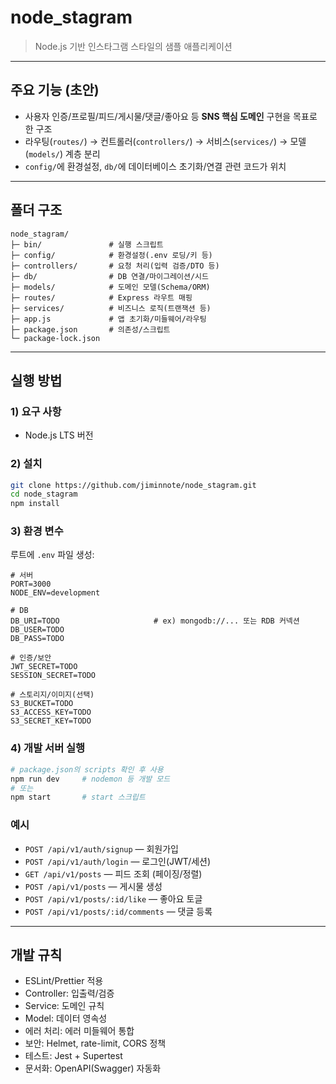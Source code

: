 # node_stagram

> Node.js 기반 인스타그램 스타일의 샘플 애플리케이션

---

## 주요 기능 (초안)
- 사용자 인증/프로필/피드/게시물/댓글/좋아요 등 **SNS 핵심 도메인** 구현을 목표로 한 구조
- 라우팅(`routes/`) → 컨트롤러(`controllers/`) → 서비스(`services/`) → 모델(`models/`) 계층 분리
- `config/`에 환경설정, `db/`에 데이터베이스 초기화/연결 관련 코드가 위치


---

## 폴더 구조
```
node_stagram/
├─ bin/               # 실행 스크립트
├─ config/            # 환경설정(.env 로딩/키 등)
├─ controllers/       # 요청 처리(입력 검증/DTO 등)
├─ db/                # DB 연결/마이그레이션/시드
├─ models/            # 도메인 모델(Schema/ORM)
├─ routes/            # Express 라우트 매핑
├─ services/          # 비즈니스 로직(트랜잭션 등)
├─ app.js             # 앱 초기화/미들웨어/라우팅
├─ package.json       # 의존성/스크립트
└─ package-lock.json
```

---

## 실행 방법

### 1) 요구 사항
- Node.js LTS 버전

### 2) 설치
```bash
git clone https://github.com/jiminnote/node_stagram.git
cd node_stagram
npm install
```

### 3) 환경 변수
루트에 `.env` 파일 생성:
```
# 서버
PORT=3000
NODE_ENV=development

# DB
DB_URI=TODO                     # ex) mongodb://... 또는 RDB 커넥션
DB_USER=TODO
DB_PASS=TODO

# 인증/보안
JWT_SECRET=TODO
SESSION_SECRET=TODO

# 스토리지/이미지(선택)
S3_BUCKET=TODO
S3_ACCESS_KEY=TODO
S3_SECRET_KEY=TODO
```

### 4) 개발 서버 실행
```bash
# package.json의 scripts 확인 후 사용
npm run dev     # nodemon 등 개발 모드
# 또는
npm start       # start 스크립트
```
### 예시
- `POST /api/v1/auth/signup` — 회원가입  
- `POST /api/v1/auth/login` — 로그인(JWT/세션)  
- `GET /api/v1/posts` — 피드 조회 (페이징/정렬)  
- `POST /api/v1/posts` — 게시물 생성  
- `POST /api/v1/posts/:id/like` — 좋아요 토글  
- `POST /api/v1/posts/:id/comments` — 댓글 등록  

---

## 개발 규칙
- ESLint/Prettier 적용
- Controller: 입출력/검증  
- Service: 도메인 규칙  
- Model: 데이터 영속성  
- 에러 처리: 에러 미들웨어 통합  
- 보안: Helmet, rate-limit, CORS 정책  
- 테스트: Jest + Supertest  
- 문서화: OpenAPI(Swagger) 자동화




